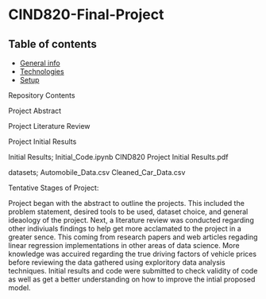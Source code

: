 # CIND820-Final-Project


## Table of contents
* [General info](#general-info)
* [Technologies](#technologies)
* [Setup](#setup)


Repository Contents

Project Abstract

Project Literature Review

Project Initial Results

Initial Results; 
  Initial_Code.ipynb
  CIND820 Project Initial Results.pdf

datasets;
  Automobile_Data.csv
  Cleaned_Car_Data.csv




Tentative Stages of Project:

Project began with the abstract to outline the projects. This included the problem statement, desired tools to be used, dataset choice, and general ideaology of the project. Next, a literature review was conducted regarding other indiviuals findings to help get more acclamated to the project in a greater sence. This coming from research papers and web articles regading linear regression implementations in other areas of data science. More knowledge was accuired regarding the true driving factors of vehicle prices before reviewing the data gathered using exploritory data analysis techniques. Initial results and code were submitted to check validity of code as well as get a better understanding on how to improve the intial proposed model. 
